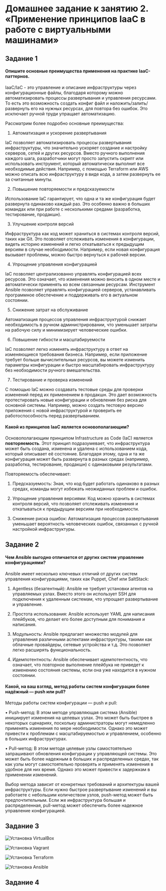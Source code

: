 # Домашнее задание к занятию 2. «Применение принципов IaaC в работе с виртуальными машинами»

## Задание 1
#### Опишите основные преимущества применения на практике IaaC-паттернов.

IaaC/IaC - это управление и описание инфраструктуры через конфигурационные файлы, благодаря которому можно автоматизировать процессы развертывания и управления ресурсами. То есть это возможность создать конфиг файл и наложить/залить/развернуть его на нужных ресурсах, для повтора без ошибок. Это исключает ручной труди упращает автоматизацию.

Рассматрим более подробно основные преимущества:

1. Автоматизация и ускорение развертывания

IaC позволяет автоматизировать процессы развертывания инфраструктуры, что значительно ускоряет создание и настройку серверов, сетей и других ресурсов. Вместо ручного выполнения каждого шага, разработчики могут просто запустить скрипт или использовать инструмент, который автоматически выполнит все необходимые действия. Например, с помощью Terraform или AWS  можно описать всю инфраструктуру в виде кода, а затем развернуть ее за считанные минуты.

2. Повышение повторяемости и предсказуемости

Использование IaC гарантирует, что одна и та же конфигурация будет развернута одинаково каждый раз. Это особенно важно в больших командах или при работе с несколькими средами (разработка, тестирование, продакшн).

3. Улучшение контроля версий

Инфраструктура как код может храниться в системах контроля версий, таких как Git. Это позволяет отслеживать изменения в конфигурации, видеть историю изменений и легко откатываться к предыдущим версиям в случае необходимости. Например, если новая конфигурация вызывает проблемы, можно быстро вернуться к рабочей версии.

4. Упрощение управления конфигурацией

IaC позволяет централизованно управлять конфигурацией всех ресурсов. Это означает, что изменения можно вносить в одном месте и автоматически применять ко всем связанным ресурсам. Инструмент Ansible позволяет управлять конфигурацией серверов, устанавливать программное обеспечение и поддерживать его в актуальном состоянии.

5. Снижение затрат на обслуживание

Автоматизация процессов управления инфраструктурой снижает необходимость в ручном администрировании, что уменьшает затраты на рабочую силу и минимизирует человеческие ошибки. 

6. Повышение гибкости и масштабируемости

IaC позволяет легко изменять инфраструктуру в ответ на изменяющиеся требования бизнеса. Например, если приложение требует больше вычислительных ресурсов, вы можете изменить параметры конфигурации и быстро масштабировать инфраструктуру без необходимости ручного вмешательства.

7. Тестирование и проверка изменений

С помощью IaC можно создавать тестовые среды для проверки изменений перед их применением в продакшн. Это дает возможность протестировать новые конфигурации и обновления без риска для основной системы. Например, можно создать тестовую версию приложения с новой инфраструктурой и проверить ее работоспособность перед развертыванием.


#### Какой из принципов IaaC является основополагающим?

Основополагающим принципом Infrastructure as Code (IaC) является **повторяемость**. Этот принцип подразумевает, что инфраструктура может быть создана, изменена и удалена с использованием кода, который описывает её состояние. Благодаря этому, одна и та же конфигурация может быть развернута в разных средах (например, разработка, тестирование, продакшн) с одинаковыми результатами.

Повторяемость обеспечивает:

1. Предсказуемость: Зная, что код будет работать одинаково в разных средах, команды могут избежать неожиданных проблем и ошибок.

2. Упрощение управления версиями: Код можно хранить в системах контроля версий, что позволяет отслеживать изменения и откатываться к предыдущим версиям при необходимости.

3. Снижение риска ошибок: Автоматизация процессов развертывания уменьшает вероятность человеческих ошибок, связанных с ручной настройкой инфраструктуры.


## Задание 2
#### Чем Ansible выгодно отличается от других систем управление конфигурациями?

Ansible имеет несколько ключевых отличий от других систем управления конфигурациями, таких как Puppet, Chef или SaltStack:

1. Agentless (безагентный): Ansible не требует установки агентов на управляемых узлах. Вместо этого он использует SSH для подключения к удаленным системам, что упрощает развертывание и управление.

2. Простота использования: Ansible использует YAML для написания плейбуков, что делает его более доступным для понимания и написания.

3. Модульность: Ansible предлагает множество модулей для управления различными аспектами инфраструктуры, такими как облачные провайдеры, сетевые устройства и т.д. Это позволяет легко расширять функциональность.

4. Идемпотентность: Ansible обеспечивает идемпотентность, что означает, что повторное выполнение плейбука не приведет к изменению состояния системы, если она уже находится в нужном состоянии.

#### Какой, на ваш взгляд, метод работы систем конфигурации более надёжный — push или pull?

Методы работы систем конфигурации — push и pull:

• Push-метод: В этом методе управляющая система (Ansible) инициирует изменения на целевых узлах. Это может быть быстрее в некоторых сценариях, поскольку администраторы могут немедленно применять изменения по мере необходимости. Однако это может привести к проблемам с масштабируемостью и управлением, особенно в больших инфраструктурах.

• Pull-метод: В этом методе целевые узлы самостоятельно запрашивают обновления конфигурации у управляющей системы. Это может быть более надежным в больших и распределенных средах, так как узлы могут самостоятельно проверять и применять изменения в удобное для них время. Однако это может привести к задержкам в применении изменений.

Выбор метода зависит от конкретных требований и архитектуры вашей инфраструктуры. Если нужно быстрое развертывание изменений и вы работаете с небольшим количеством узлов, push-метод может быть предпочтительным. Если же инфраструктура большая и распределенная, pull-метод может обеспечить более надежное управление конфигурацией.


## Задание 3

![Установка VirtualBox](../img/ )

![Установка Vagrant](../img/ )

![Установка Terraform](../img/ )

![Установка Ansible](../img/ )




## Задание 4

